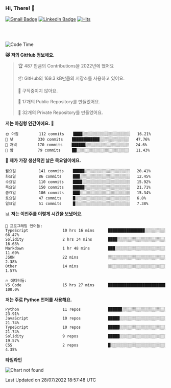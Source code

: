### Hi, There! 👋


[![Gmail Badge](https://img.shields.io/badge/-725psh@gmail.com-c14438?style=flat&logo=Gmail&logoColor=white&link=mailto:725psh@gmail.com)](mailto:725psh@gmail.com) 
[![Linkedin Badge](https://img.shields.io/badge/-soohanpark-0072b1?style=flat&logo=Linkedin&logoColor=white&link=https://www.linkedin.com/in/soohanpark/)](https://www.linkedin.com/in/soohanpark/) 
[![Hits](https://hits.seeyoufarm.com/api/count/incr/badge.svg?url=https%3A%2F%2Fgithub.com%2FSoohan-Park&count_bg=%23000000&title_bg=%23828282&icon=gradle.svg&icon_color=%23FFFFFF&title=Visited&edge_flat=false)](https://hits.seeyoufarm.com)  

<br />
<br />

<!--START_SECTION:waka-->
![Code Time](http://img.shields.io/badge/Code%20Time-0%20secs-blue)

**🐱 저의 GitHub 정보에요.** 

> 🏆 487 만큼의 Contributions을 2022년에 했어요
 > 
> 📦 GitHub의 169.3 kB만큼의 저장소를 사용하고 있어요. 
 > 
> 🚫 구직중이지 않아요.
 > 
> 📜 17개의 Public Repository를 만들었어요. 
 > 
> 🔑 32개의 Private Repository를 만들었어요.  
 > 
**저는 아침형 인간이에요. 🐤** 

```text
🌞 아침         112 commits    ████░░░░░░░░░░░░░░░░░░░░░   16.21% 
🌆 낮　         330 commits    ████████████░░░░░░░░░░░░░   47.76% 
🌃 저녁         170 commits    ██████░░░░░░░░░░░░░░░░░░░   24.6% 
🌙 밤　         79 commits     ██░░░░░░░░░░░░░░░░░░░░░░░   11.43%

```
📅 **제가 가장 생산적인 날은 목요일이에요.** 

```text
월요일          141 commits    █████░░░░░░░░░░░░░░░░░░░░   20.41% 
화요일          86 commits     ███░░░░░░░░░░░░░░░░░░░░░░   12.45% 
수요일          110 commits    ████░░░░░░░░░░░░░░░░░░░░░   15.92% 
목요일          150 commits    █████░░░░░░░░░░░░░░░░░░░░   21.71% 
금요일          106 commits    ███░░░░░░░░░░░░░░░░░░░░░░   15.34% 
토요일          47 commits     █░░░░░░░░░░░░░░░░░░░░░░░░   6.8% 
일요일          51 commits     █░░░░░░░░░░░░░░░░░░░░░░░░   7.38%

```


📊 **저는 이번주를 이렇게 시간을 보냈어요.** 

```text
💬 프로그래밍 언어들: 
TypeScript               10 hrs 16 mins      ████████████████░░░░░░░░░   66.47% 
Solidity                 2 hrs 34 mins       ████░░░░░░░░░░░░░░░░░░░░░   16.63% 
Markdown                 1 hr 48 mins        ███░░░░░░░░░░░░░░░░░░░░░░   11.69% 
JSON                     22 mins             ░░░░░░░░░░░░░░░░░░░░░░░░░   2.38% 
Other                    14 mins             ░░░░░░░░░░░░░░░░░░░░░░░░░   1.57%

🔥 에디터들: 
VS Code                  15 hrs 27 mins      █████████████████████████   100.0%

```

**저는 주로 Python 언어를 사용해요.** 

```text
Python                   11 repos            ██████░░░░░░░░░░░░░░░░░░░   23.91% 
JavaScript               10 repos            █████░░░░░░░░░░░░░░░░░░░░   21.74% 
TypeScript               10 repos            █████░░░░░░░░░░░░░░░░░░░░   21.74% 
Solidity                 9 repos             █████░░░░░░░░░░░░░░░░░░░░   19.57% 
CSS                      2 repos             █░░░░░░░░░░░░░░░░░░░░░░░░   4.35%

```


**타임라인**

![Chart not found](https://raw.githubusercontent.com/Soohan-Park/Soohan-Park/master/charts/bar_graph.png) 


 Last Updated on 28/07/2022 18:57:48 UTC
<!--END_SECTION:waka-->
